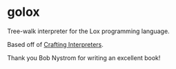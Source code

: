 # golox

Tree-walk interpreter for the Lox programming language.

Based off of [Crafting Interpreters](http://www.craftinginterpreters.com/).

Thank you Bob Nystrom for writing an excellent book!
